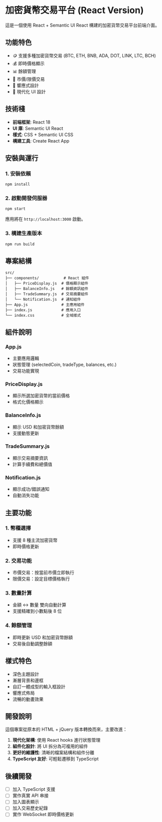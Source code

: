 # 加密貨幣交易平台 (React Version)

這是一個使用 React + Semantic UI React 構建的加密貨幣交易平台前端介面。

## 功能特色

- 🪙 支援多種加密貨幣交易 (BTC, ETH, BNB, ADA, DOT, LINK, LTC, BCH)
- 💰 即時價格顯示
- 📊 餘額管理
- 🔄 市價/限價交易
- 📱 響應式設計
- 🎨 現代化 UI 設計

## 技術棧

- **前端框架**: React 18
- **UI 庫**: Semantic UI React
- **樣式**: CSS + Semantic UI CSS
- **構建工具**: Create React App

## 安裝與運行

### 1. 安裝依賴

```bash
npm install
```

### 2. 啟動開發伺服器

```bash
npm start
```

應用將在 `http://localhost:3000` 啟動。

### 3. 構建生產版本

```bash
npm run build
```

## 專案結構

```
src/
├── components/           # React 組件
│   ├── PriceDisplay.js  # 價格顯示組件
│   ├── BalanceInfo.js   # 餘額資訊組件
│   ├── TradeSummary.js  # 交易摘要組件
│   └── Notification.js  # 通知組件
├── App.js               # 主應用組件
├── index.js             # 應用入口
└── index.css            # 全域樣式
```

## 組件說明

### App.js

- 主要應用邏輯
- 狀態管理 (selectedCoin, tradeType, balances, etc.)
- 交易功能實現

### PriceDisplay.js

- 顯示所選加密貨幣的當前價格
- 格式化價格顯示

### BalanceInfo.js

- 顯示 USD 和加密貨幣餘額
- 支援動態更新

### TradeSummary.js

- 顯示交易摘要資訊
- 計算手續費和總價值

### Notification.js

- 顯示成功/錯誤通知
- 自動消失功能

## 主要功能

### 1. 幣種選擇

- 支援 8 種主流加密貨幣
- 即時價格更新

### 2. 交易功能

- 市價交易：按當前市價立即執行
- 限價交易：設定目標價格執行

### 3. 數量計算

- 金額 ↔ 數量 雙向自動計算
- 支援精確到小數點後 8 位

### 4. 餘額管理

- 即時更新 USD 和加密貨幣餘額
- 交易後自動調整餘額

## 樣式特色

- 深色主題設計
- 漸層背景和邊框
- 自訂一體成型的輸入框設計
- 響應式佈局
- 流暢的動畫效果

## 開發說明

這個專案從原本的 HTML + jQuery 版本轉換而來，主要改進：

1. **現代化架構**: 使用 React hooks 進行狀態管理
2. **組件化設計**: 將 UI 拆分為可複用的組件
3. **更好的維護性**: 清晰的檔案結構和組件分離
4. **TypeScript 友好**: 可輕鬆遷移到 TypeScript

## 後續開發

- [ ] 加入 TypeScript 支援
- [ ] 實作真實 API 串接
- [ ] 加入圖表顯示
- [ ] 加入交易歷史紀錄
- [ ] 實作 WebSocket 即時價格更新
